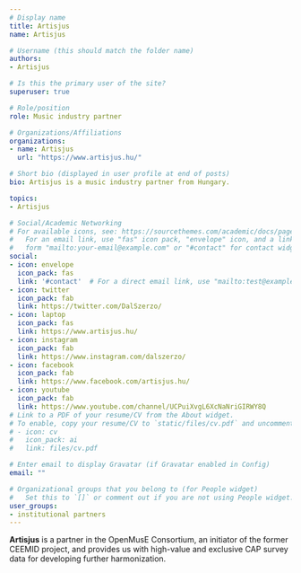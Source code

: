 ```yaml
---
# Display name
title: Artisjus
name: Artisjus

# Username (this should match the folder name)
authors:
- Artisjus

# Is this the primary user of the site?
superuser: true

# Role/position
role: Music industry partner

# Organizations/Affiliations
organizations:
- name: Artisjus
  url: "https://www.artisjus.hu/"  

# Short bio (displayed in user profile at end of posts)
bio: Artisjus is a music industry partner from Hungary.

topics:
- Artisjus

# Social/Academic Networking
# For available icons, see: https://sourcethemes.com/academic/docs/page-builder/#icons
#   For an email link, use "fas" icon pack, "envelope" icon, and a link in the
#   form "mailto:your-email@example.com" or "#contact" for contact widget.
social:
- icon: envelope
  icon_pack: fas
  link: '#contact'  # For a direct email link, use "mailto:test@example.org".
- icon: twitter
  icon_pack: fab
  link: https://twitter.com/DalSzerzo/
- icon: laptop
  icon_pack: fas
  link: https://www.artisjus.hu/
- icon: instagram
  icon_pack: fab
  link: https://www.instagram.com/dalszerzo/
- icon: facebook
  icon_pack: fab
  link: https://www.facebook.com/artisjus.hu/
- icon: youtube
  icon_pack: fab
  link: https://www.youtube.com/channel/UCPuiXvgL6XcNaNriGIRWY8Q
# Link to a PDF of your resume/CV from the About widget.
# To enable, copy your resume/CV to `static/files/cv.pdf` and uncomment the lines below.
# - icon: cv
#   icon_pack: ai
#   link: files/cv.pdf

# Enter email to display Gravatar (if Gravatar enabled in Config)
email: ""

# Organizational groups that you belong to (for People widget)
#   Set this to `[]` or comment out if you are not using People widget.
user_groups:
- institutional partners
---
```


**Artisjus** is a partner in the OpenMusE Consortium, an initiator of the former CEEMID project, and provides us with high-value and exclusive CAP survey data for developing further harmonization.